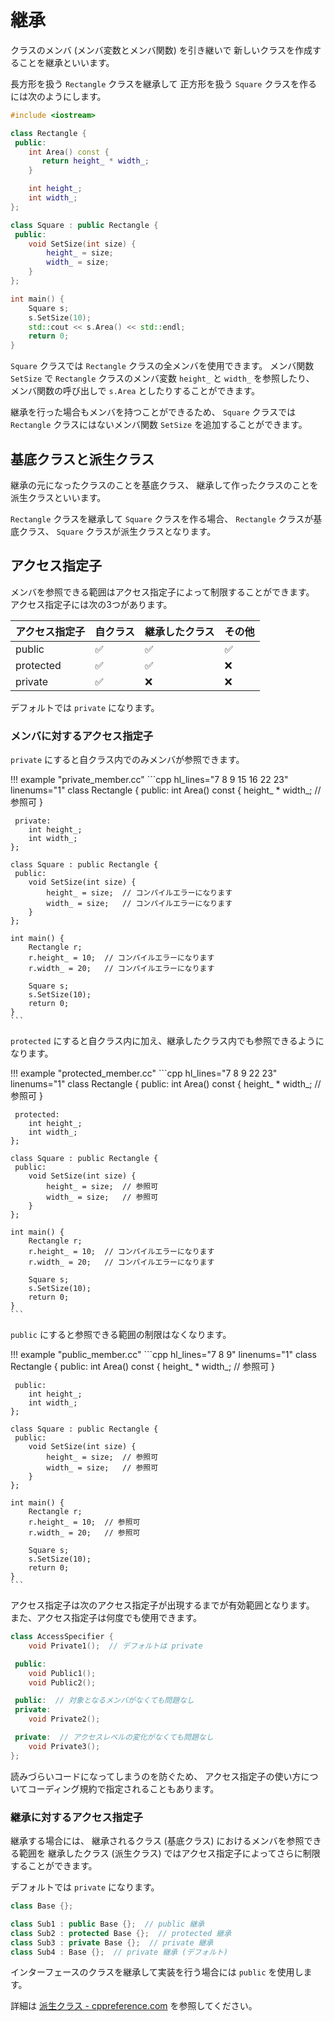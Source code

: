 # 継承

クラスのメンバ (メンバ変数とメンバ関数) を引き継いで
新しいクラスを作成することを継承といいます。

長方形を扱う `Rectangle` クラスを継承して
正方形を扱う `Square` クラスを作るには次のようにします。

```cpp hl_lines="13"
#include <iostream>

class Rectangle {
 public:
    int Area() const {
       return height_ * width_;
    }

    int height_;
    int width_;
};

class Square : public Rectangle {
 public:
    void SetSize(int size) {
        height_ = size;
        width_ = size;
    }
};

int main() {
    Square s;
    s.SetSize(10);
    std::cout << s.Area() << std::endl;
    return 0;
}
```

`Square` クラスでは `Rectangle` クラスの全メンバを使用できます。
メンバ関数 `SetSize` で `Rectangle` クラスのメンバ変数 `height_` と `width_` を参照したり、
メンバ関数の呼び出しで `s.Area` としたりすることができます。

継承を行った場合もメンバを持つことができるため、
`Square` クラスでは `Rectangle` クラスにはないメンバ関数 `SetSize` を追加することができます。

## 基底クラスと派生クラス

継承の元になったクラスのことを基底クラス、
継承して作ったクラスのことを派生クラスといいます。

`Rectangle` クラスを継承して `Square` クラスを作る場合、
`Rectangle` クラスが基底クラス、 `Square` クラスが派生クラスとなります。

## アクセス指定子

メンバを参照できる範囲はアクセス指定子によって制限することができます。
アクセス指定子には次の3つがあります。

| アクセス指定子 |      自クラス      |   継承したクラス   |       その他       |
| -------------- | ------------------ | ------------------ | ------------------ |
| public         | :white_check_mark: | :white_check_mark: | :white_check_mark: |
| protected      | :white_check_mark: | :white_check_mark: | :x:                |
| private        | :white_check_mark: | :x:                | :x:                |

デフォルトでは `private` になります。

### メンバに対するアクセス指定子

`private` にすると自クラス内でのみメンバが参照できます。

!!! example "private_member.cc"
    ```cpp hl_lines="7 8 9 15 16 22 23" linenums="1"
    class Rectangle {
     public:
        int Area() const {
            height_ * width_;  // 参照可
        }

     private:
        int height_;
        int width_;
    };

    class Square : public Rectangle {
     public:
        void SetSize(int size) {
            height_ = size;  // コンパイルエラーになります
            width_ = size;   // コンパイルエラーになります
        }
    };

    int main() {
        Rectangle r;
        r.height_ = 10;  // コンパイルエラーになります
        r.width_ = 20;   // コンパイルエラーになります

        Square s;
        s.SetSize(10);
        return 0;
    }
    ```

`protected` にすると自クラス内に加え、継承したクラス内でも参照できるようになります。

!!! example "protected_member.cc"
    ```cpp hl_lines="7 8 9 22 23" linenums="1"
    class Rectangle {
     public:
        int Area() const {
            height_ * width_;  // 参照可
        }

     protected:
        int height_;
        int width_;
    };

    class Square : public Rectangle {
     public:
        void SetSize(int size) {
            height_ = size;  // 参照可
            width_ = size;   // 参照可
        }
    };

    int main() {
        Rectangle r;
        r.height_ = 10;  // コンパイルエラーになります
        r.width_ = 20;   // コンパイルエラーになります

        Square s;
        s.SetSize(10);
        return 0;
    }
    ```

`public` にすると参照できる範囲の制限はなくなります。

!!! example "public_member.cc"
    ```cpp hl_lines="7 8 9" linenums="1"
    class Rectangle {
     public:
        int Area() const {
            height_ * width_;  // 参照可
        }

     public:
        int height_;
        int width_;
    };

    class Square : public Rectangle {
     public:
        void SetSize(int size) {
            height_ = size;  // 参照可
            width_ = size;   // 参照可
        }
    };

    int main() {
        Rectangle r;
        r.height_ = 10;  // 参照可
        r.width_ = 20;   // 参照可

        Square s;
        s.SetSize(10);
        return 0;
    }
    ```

アクセス指定子は次のアクセス指定子が出現するまでが有効範囲となります。
また、アクセス指定子は何度でも使用できます。

```cpp
class AccessSpecifier {
    void Private1();  // デフォルトは private

 public:
    void Public1();
    void Public2();

 public:  // 対象となるメンバがなくても問題なし
 private:
    void Private2();

 private:  // アクセスレベルの変化がなくても問題なし
    void Private3();
};
```

読みづらいコードになってしまうのを防ぐため、
アクセス指定子の使い方についてコーディング規約で指定されることもあります。

### 継承に対するアクセス指定子

継承する場合には、
継承されるクラス (基底クラス) におけるメンバを参照できる範囲を
継承したクラス (派生クラス) ではアクセス指定子によってさらに制限することができます。

デフォルトでは `private` になります。

```cpp
class Base {};

class Sub1 : public Base {};  // public 継承
class Sub2 : protected Base {};  // protected 継承
class Sub3 : private Base {};  // private 継承
class Sub4 : Base {};  // private 継承 (デフォルト)
```

インターフェースのクラスを継承して実装を行う場合には `public` を使用します。

詳細は [派生クラス - cppreference.com][cppreference_derived_class] を参照してください。

[cppreference_derived_class]: https://ja.cppreference.com/w/cpp/language/derived_class
